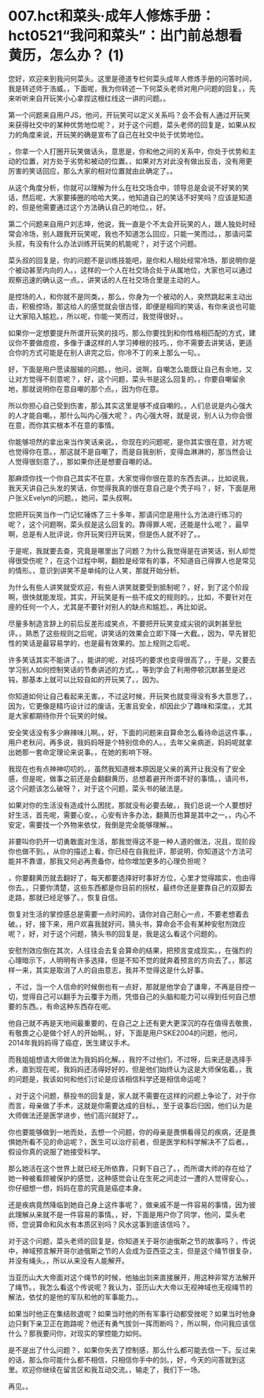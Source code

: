 # 007.hct和菜头·成年人修炼手册：hct0521“我问和菜头”：出门前总想看黄历，怎么办？ (1)

您好，欢迎来到我问何菜头。这里是德道专栏何菜头成年人修炼手册的问答时间，我是转述师于浩威。，下面呢，我为你转述一下何菜头老师对用户问题的回复。，先来听听来自开玩笑小心拿捏这根红线这一讲的问题。。

第一个问题来自用户JS，他问，开玩笑可以定义关系吗？会不会有人通过开玩笑来获得社交中的某种优势地位呢？，对于这个问题，菜头老师的回复是，如果从权力的角度来说，开玩笑的确是宣布了自己在社交中处于优势地位。

，你拿一个人打圈开玩笑做话头，意思是，你和他之间的关系中，你处于优势和主动的位置，对方处于劣势和被动的位置。，如果对方对此没有做出反击，没有用更厉害的笑话回应，那么大家的相对位置就由此确定了。。

从这个角度分析，你就可以理解为什么在社交场合中，领导总是会说不好笑的笑话，然后呢，大家要揍圈的哈哈大笑。，他知道自己的笑话不好笑吗？应该是知道的，但是他需要通过这个方法确认自己的地位。，好。

第二个问题来自用户刘志坤，他说，我一直是个不太会开玩笑的人，跟人独处时经常会冷场，别人跟我开玩笑呢，我也不知道怎么回应，只能一笑而过。，那请问菜头叔，有没有什么办法训练开玩笑的机能呢？，对于这个问题。

菜头叔的回复是，你的问题不是训练技能吧，是你和人相处经常冷场，那说明你是个被动甚至内向的人。，这样的一个人在社交场合处于从属地位，大家也可以通过观察迅速的确认这一点。，讲笑话的人在社交场合里是主动的人。

是控场的人，和你就不是同类。，那么，你身为一个被动的人，突然跳起来主动出击，积极控场，那这给人的感觉就会很古怪，即便是相同的笑话，有你来说也可能让大家陷入尴尬。，所以呢，你能一笑而过，我觉得很好。。

如果你一定想要提升所谓开玩笑的技巧，那么你要找到和你性格相匹配的方式，建议你不要做痘痘，多像于谦这样的人学习捧根的技巧。，你不需要去讲笑话，更适合你的方式可能是在别人讲完之后，你冷不丁的来上那么一句。。

好，下面是用户愿读服输的问题。，他问，说啊，自嘲怎么能既让自己有余地，又让对方觉得不刻意呢？，好，这个问题，菜头书是这么回复的。，你要自嘲留余地，那就说明你在意自嘲的那个点。，因为你在意。

所以你担心自己受到伤害，那么其实这里是够不成自嘲的。，人们总说是内心强大的人才能自嘲。，那什么叫内心强大呢？，内心强大呀，就是说，别人认为你会很在意，而你其实根本不在意的事情。

你能够坦然的拿出来当作笑话来说。，你现在的问题呢，是你其实很在意，对方呢也觉得你在意。，那这就不是自嘲了，而是自我剖析，变得血淋淋的，那当然会让人觉得很刻意了。，那如果你还是想要自嘲的话。

那麻烦你找一个你自己其实不在意，大家觉得你很在意的东西去讲。，比如说我，我天天讲自己头发的笑话，你觉得我真的很在意自己是个秃子吗？，好，下面是用户张义Evelyn的问题。，她问，菜头叔啊。

您把开玩笑当作一门记忆锤炼了三十多年，那请问您是用什么方法进行练习的呢？，这个问题啊，菜头叔是这么回复的。靠得罪人呢，还能是什么呢？，最早啊，总是有人批评说，你开玩笑归开玩笑，但是伤人就不好了。。

于是呢，我就要去查，究竟是哪里出了问题？为什么我觉得是在讲笑话，别人却觉得很受伤呢？，在这个过程中啊，翻脸是经常有的事，不知道自己得罪人也是常见的情形。，意识到讲笑不是单纯的让人笑，那就开始分析。

为什么有些人讲笑就受欢迎，有些人讲笑就要受到抵制呢？，好，到了这个阶段啊，很快就能发现，其实，开玩笑是有一些不成文的规则的。，比如，不要针对在座的任何一个人，尤其是不要针对别人的缺点和尴尬。，再比如说。

尽量多制造言辞上的前后反差形成笑点，不要把开玩笑变成尖锐的讽刺甚至批评。，熟悉了这些规则之后呢，讲笑话的效果会立即下降一大截。，因为，早先冒犯性的笑话是最容易学的，也是最有效果的。加上规则之后呢。

许多笑话其实不能讲了。，能讲的呢，对技巧的要求也变得很高了。，于是，又要去学习别人如何控制笑话的节奏讲述的方式。，等到学会了利用停顿沉默甚至是迟钝，那基本上就可以比较自如的开玩笑了。，因为。

你知道如何让自己看起来无害。，不过这时候，开玩笑也就变得没有多大意思了。，因为，它更像是精巧设计过的废话，无害且安全，却因此少了趣味和深度。，尤其是大家都期待你开个玩笑的时候。

安全笑话没有多少麻辣味儿啊。，好，下面的问题来自算命怎么看待命运这件事。，用户老秋问，再多说，我妈妈呀是个特别信命的人。，去年父亲病逝，妈妈呢就拿出她那一套命定理论来说事。，在她的影响下呀。

我现在也有点神神叨叨的。，虽然我知道根本原因是父亲的离开让我没有了安全感，但是呢，做事之前还是会翻翻黄历，总想着避开所谓不好的事情。，请问书，这个问题该怎么破呀？，对于这个问题，菜头书的破法是。

如果对你的生活没有造成什么困扰，那就没有必要去破。，我们总说一个人要想好好生活，首先呢，需要心安。，心安有许多办法，翻黄历也算是其中之一。，内心不安定，需要找一个外物来依仗，我倒是完全能够理解。。

非要叫你扔开一切勇敢面对生活，那我觉得这不是一种人道的做法，况且，现阶段你也做不到。，从你的描述上看，你已经在自我批评，那说明，你知道这个方法可能并不靠谱，那我又何必再责备你，给你增加更多的心理负担呢？

，你要翻黄历就去翻好了，每天都要选择好时事好方位，心里才觉得踏实，也由得你去。，只要你清楚，这些东西都是你目前的拐杖，最终你还是要靠自己的双脚去走路，那就已经足够了。，恢复自信。

恢复对生活的掌控感总是需要一点时间的，请你对自己耐心一点，不要老想着去破。，好，接下来，用户欢喜我就好问，猜头书，算命会不会有某种安慰剂效应呢？，好，对于这个问题，猜头书的回复是，我是这么看这个问题的。

安慰剂效应倒在其次，人往往会去复会算命的结果，把预言变成现实。，在强烈的心理暗示下，人明明有许多选择，但是不知不觉的就奔着预言的方向去了。，那这样一来，其实是取消了人的自由意志，我并不觉得这是什么好事。

，不过，当一个人信命的时候倒也有一点好，那就是他学会了谦卑，不再是目控一切，觉得自己可以翻手为云覆手为雨，凭借自己的头脑和能力可以得到任何自己想要的东西。，有命这种东西存在呢。

他自己就不再是天地间最重要的，在自己之上还有更大更深沉的存在值得去敬畏，有敬畏之心是做个好人的开始啊。，好，下面是用户SKE2004的问题，他问，2014年我妈妈得了癌症，医生建议手术。

而我姐姐想请大师做法为我妈妈化解。，我拧不过他们，不过呀，后来还是选择手术，直到现在呢，我妈妈还活得好好的，但是他们始终认为这是大师保佑着。，我的问题是，我该如何和他们讨论是应该相信科学还是相信命运呢？

，对于这个问题，蔡投书的回复是，家人就不需要在这样的问题上争论了，对于你而言，母亲做了手术，这就是你需要达成的目标。，至于说事后归因，他们认为是大师做法还是医学进步，他们高兴就好了。。

你也要能够做到一地而处，去想一个问题，你的母亲是畏惧看得见的疾病，还是畏惧她所看不见的命运呢？，医生可以治疗前者，但是医学和科学解决不了后者。，假设你真的说服了她接受科学。

那么她活在这个世界上就已经无所依靠，只剩下自己了。，而所谓大师的存在给了她一种被看顾被保护的感觉，这种感觉会让在生死之间走过一遭的人觉得安心。，你仔细想一想，妈妈在意的究竟是癌症本身。

还是疾病竟然降临到她自己身上这件事呢？，做亲戚不是一件容易的事情，因为彼此理解从来就不是一件容易的事情。，好，下面是用户你了同学，他问，菜头老师，您说算命和风水有本质区别吗？风水这事到底该信吗？。

对于这个问题，菜头老师的回复是，你知道关于哥尔迪俄斯之节的故事吗？，传说中，神域预言解开哥尔迪俄斯之节的人会成为亚西亚之主，但是这个绳节很复杂，并没有绳头。，所以从来没有人能解开。

当亚历山大大帝面对这个绳节的时候，他抽出剑来直接展开，用这种非常方法解开了绳节。，我怎么看这个传说呢？我认为，亚历山大大帝以无视神域也无视绳节的解法，依仗的是他的军队和他的军事能力。。

如果当时他正在集结败退呢？如果当时他的所有军事行动都受挫呢？如果当时他身边只剩下亲卫正在跑路呢？他还有勇气拔剑一挥而断吗？，所以啊，你问我应该信什么？那我要问你，对现实的掌控能力如何。

是不是出了什么问题？，如果你失去了控制感，那么什么都可能去信一下。反过来的话，那么你可能什么都不相信，只相信你手中的剑。，好，今天的问答就到这里。欢迎你继续在留言区和我互动交流。，输走了，我们下一场。

再见。。